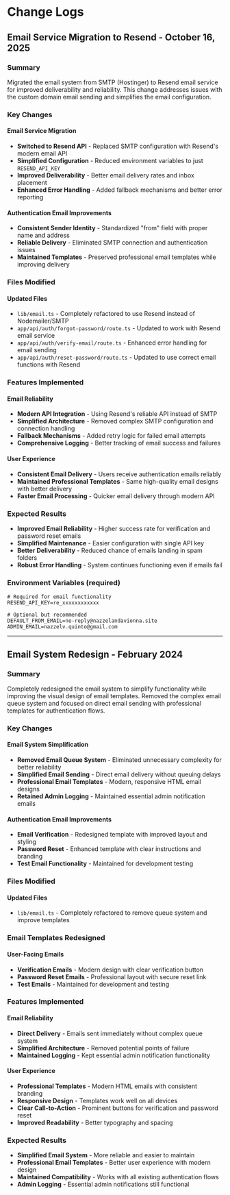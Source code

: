 # Change Logs

## Email Service Migration to Resend - October 16, 2025

### Summary

Migrated the email system from SMTP (Hostinger) to Resend email service for improved deliverability and reliability. This change addresses issues with the custom domain email sending and simplifies the email configuration.

### Key Changes

#### Email Service Migration
* **Switched to Resend API** - Replaced SMTP configuration with Resend's modern email API
* **Simplified Configuration** - Reduced environment variables to just `RESEND_API_KEY`
* **Improved Deliverability** - Better email delivery rates and inbox placement
* **Enhanced Error Handling** - Added fallback mechanisms and better error reporting

#### Authentication Email Improvements
* **Consistent Sender Identity** - Standardized "from" field with proper name and address
* **Reliable Delivery** - Eliminated SMTP connection and authentication issues
* **Maintained Templates** - Preserved professional email templates while improving delivery

### Files Modified

#### Updated Files
* `lib/email.ts` - Completely refactored to use Resend instead of Nodemailer/SMTP
* `app/api/auth/forgot-password/route.ts` - Updated to work with Resend email service
* `app/api/auth/verify-email/route.ts` - Enhanced error handling for email sending
* `app/api/auth/reset-password/route.ts` - Updated to use correct email functions with Resend

### Features Implemented

#### Email Reliability
* **Modern API Integration** - Using Resend's reliable API instead of SMTP
* **Simplified Architecture** - Removed complex SMTP configuration and connection handling
* **Fallback Mechanisms** - Added retry logic for failed email attempts
* **Comprehensive Logging** - Better tracking of email success and failures

#### User Experience
* **Consistent Email Delivery** - Users receive authentication emails reliably
* **Maintained Professional Templates** - Same high-quality email designs with better delivery
* **Faster Email Processing** - Quicker email delivery through modern API

### Expected Results
* **Improved Email Reliability** - Higher success rate for verification and password reset emails
* **Simplified Maintenance** - Easier configuration with single API key
* **Better Deliverability** - Reduced chance of emails landing in spam folders
* **Robust Error Handling** - System continues functioning even if emails fail

### Environment Variables (required)

```env
# Required for email functionality
RESEND_API_KEY=re_xxxxxxxxxxxx

# Optional but recommended
DEFAULT_FROM_EMAIL=no-reply@nazzelandavionna.site
ADMIN_EMAIL=nazzelv.quinto@gmail.com
```

---

## Email System Redesign - February 2024

### Summary

Completely redesigned the email system to simplify functionality while improving the visual design of email templates. Removed the complex email queue system and focused on direct email sending with professional templates for authentication flows.

### Key Changes

#### Email System Simplification
* **Removed Email Queue System** - Eliminated unnecessary complexity for better reliability
* **Simplified Email Sending** - Direct email delivery without queuing delays
* **Professional Email Templates** - Modern, responsive HTML email designs
* **Retained Admin Logging** - Maintained essential admin notification emails

#### Authentication Email Improvements
* **Email Verification** - Redesigned template with improved layout and styling
* **Password Reset** - Enhanced template with clear instructions and branding
* **Test Email Functionality** - Maintained for development testing

### Files Modified

#### Updated Files
* `lib/email.ts` - Completely refactored to remove queue system and improve templates

### Email Templates Redesigned

#### User-Facing Emails
* **Verification Emails** - Modern design with clear verification button
* **Password Reset Emails** - Professional layout with secure reset link
* **Test Emails** - Maintained for development and testing

### Features Implemented

#### Email Reliability
* **Direct Delivery** - Emails sent immediately without complex queue system
* **Simplified Architecture** - Removed potential points of failure
* **Maintained Logging** - Kept essential admin notification functionality

#### User Experience
* **Professional Templates** - Modern HTML emails with consistent branding
* **Responsive Design** - Templates work well on all devices
* **Clear Call-to-Action** - Prominent buttons for verification and password reset
* **Improved Readability** - Better typography and spacing

### Expected Results
* **Simplified Email System** - More reliable and easier to maintain
* **Professional Email Templates** - Better user experience with modern design
* **Maintained Compatibility** - Works with all existing authentication flows
* **Admin Logging** - Essential admin notifications still functional
